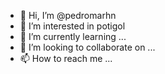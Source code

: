 - 👋 Hi, I’m @pedromarhn
- 👀 I’m interested in potigol
- 🌱 I’m currently learning ...
- 💞️ I’m looking to collaborate on ...
- 📫 How to reach me ...

<!---
pedromarhn/pedromarhn is a ✨ special ✨ repository because its `README.md` (this file) appears on your GitHub profile.
You can click the Preview link to take a look at your changes.
--->
